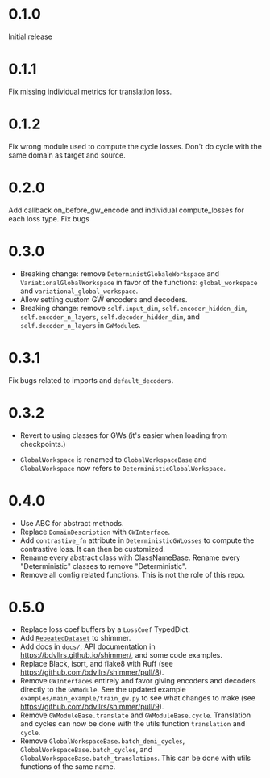 # 0.1.0
Initial release

# 0.1.1
Fix missing individual metrics for translation loss.

# 0.1.2
Fix wrong module used to compute the cycle losses. Don't do cycle with the same domain as target and source.

# 0.2.0
Add callback on\_before\_gw\_encode and individual compute\_losses for each loss type.
Fix bugs

# 0.3.0
* Breaking change: remove `DeterministGlobaleWorkspace` and `VariationalGlobalWorkspace`
in favor of the functions: `global_workspace` and `variational_global_workspace`.
* Allow setting custom GW encoders and decoders.
* Breaking change: remove `self.input_dim`, `self.encoder_hidden_dim`, 
`self.encoder_n_layers`, `self.decoder_hidden_dim`, and `self.decoder_n_layers`
in `GWModule`s.

# 0.3.1
Fix bugs related to imports and `default_decoders`.

# 0.3.2
* Revert to using classes for GWs (it's easier when loading from checkpoints.)

* `GlobalWorkspace` is renamed to `GlobalWorkspaceBase` and `GlobalWorkspace` now
refers to `DeterministicGlobalWorkspace`.

# 0.4.0
* Use ABC for abstract methods.
* Replace `DomainDescription` with `GWInterface`.
* Add `contrastive_fn` attribute in `DeterministicGWLosses` to compute the contrastive loss.
    It can then be customized.
* Rename every abstract class with ClassNameBase. Rename every "Deterministic" classes 
    to remove "Deterministic".
* Remove all config related functions. This is not the role of this repo.

# 0.5.0
* Replace loss coef buffers by a `LossCoef` TypedDict.
* Add
  [`RepeatedDataset`](https://bdvllrs.github.io/shimmer/shimmer/dataset.html#RepeatedDataset)
  to shimmer.
* Add docs in `docs/`, API documentation in https://bdvllrs.github.io/shimmer/, and
    some code examples.
* Replace Black, isort, and flake8 with Ruff (see
      https://github.com/bdvllrs/shimmer/pull/8).
* Remove `GWInterfaces` entirely and favor giving encoders and decoders directly to the
    `GWModule`. See the updated example `examples/main_example/train_gw.py` to see what 
    changes to make (see https://github.com/bdvllrs/shimmer/pull/9).
* Remove `GWModuleBase.translate`  and `GWModuleBase.cycle`. Translation and cycles
    can now be done with the utils function `translation` and `cycle`.
* Remove `GlobalWorkspaceBase.batch_demi_cycles`, `GlobalWorkspaceBase.batch_cycles`, 
    and `GlobalWorkspaceBase.batch_translations`. This can be done with utils
    functions of the same name.
